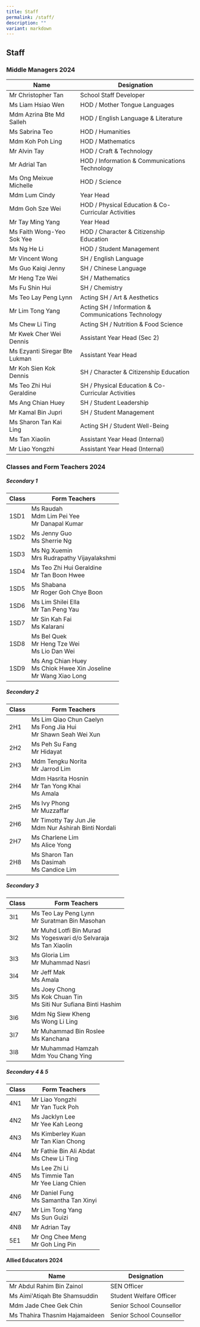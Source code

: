 ```yaml
---
title: Staff
permalink: /staff/
description: ""
variant: markdown
---
```

## Staff

### Middle Managers 2024

| Name  | Designation |
|---|---|
| Mr Christopher Tan | School Staff Developer |
| Ms Liam Hsiao Wen | HOD / Mother Tongue Languages |
| Mdm Azrina Bte Md Salleh | HOD / English Language &amp; Literature |
| Ms Sabrina Teo | HOD / Humanities |
| Mdm Koh Poh Ling | HOD / Mathematics |
| Mr Alvin Tay | HOD / Craft &amp; Technology |
| Mr Adrial Tan | HOD / Information &amp; Communications Technology |
| Ms Ong Meixue Michelle | HOD / Science |
| Mdm Lum Cindy | Year Head |
| Mdm Goh Sze Wei | HOD / Physical Education &amp; Co-Curricular Activities |
| Mr Tay Ming Yang | Year Head |
| Ms Faith Wong-Yeo Sok Yee | HOD / Character &amp; Citizenship Education |
| Ms Ng He Li | HOD / Student Management |
| Mr Vincent Wong | SH / English Language |
| Ms Guo Kaiqi Jenny | SH / Chinese Language |
| Mr Heng Tze Wei | SH / Mathematics |
| Ms Fu Shin Hui | SH / Chemistry |
| Ms Teo Lay Peng Lynn | Acting SH / Art &amp; Aesthetics |
| Mr Lim Tong Yang | Acting SH / Information &amp; Communications Technology |
| Ms Chew Li Ting | Acting SH / Nutrition &amp; Food Science |
| Mr Kwek Cher Wei Dennis | Assistant Year Head (Sec 2) |
| Ms Ezyanti Siregar Bte Lukman | Assistant Year Head |
| Mr Koh Sien Kok Dennis | SH / Character &amp; Citizenship Education |
| Ms Teo Zhi Hui Geraldine | SH / Physical Education &amp; Co-Curricular Activities |
| Ms Ang Chian Huey | SH / Student Leadership |
| Mr Kamal Bin Jupri | SH / Student Management |
| Ms Sharon Tan Kai Ling | Acting SH / Student Well-Being |
| Ms Tan Xiaolin | Assistant Year Head (Internal) |
| Mr Liao Yongzhi | Assistant Year Head (Internal) |

### Classes and Form Teachers 2024

##### Secondary 1

| Class | Form Teachers |
|---|---|
| 1SD1 | Ms Raudah<br>Mdm Lim Pei Yee<br>Mr Danapal Kumar |
| 1SD2 | Ms Jenny Guo<br>Ms Sherrie Ng |
| 1SD3 | Ms Ng Xuemin<br>Mrs Rudrapathy Vijayalakshmi |
| 1SD4 | Ms Teo Zhi Hui Geraldine<br>Mr Tan Boon Hwee |
| 1SD5 | Ms Shabana<br>Mr Roger Goh Chye Boon |
| 1SD6 | Ms Lim Shilei Ella<br>Mr Tan Peng Yau |
| 1SD7 | Mr Sin Kah Fai<br>Ms Kalarani |
| 1SD8 | Ms Bel Quek<br>Mr Heng Tze Wei<br>Ms Lio Dan Wei |
| 1SD9 | Ms Ang Chian Huey<br>Ms Chiok Hwee Xin Joseline<br>Mr Wang Xiao Long |

##### Secondary 2

| Class | Form Teachers |
|---|---|
| 2H1 | Ms Lim Qiao Chun Caelyn<br>Ms Fong Jia Hui<br> Mr Shawn Seah Wei Xun |
| 2H2 | Ms Peh Su Fang<br>Mr Hidayat |
| 2H3 | Mdm Tengku Norita<br>Mr Jarrod Lim |
| 2H4 | Mdm Hasrita Hosnin<br>Mr Tan Yong Khai<br>Ms Amala|
| 2H5 | Ms Ivy Phong<br>Mr Muzzaffar |
| 2H6 | Mr Timotty Tay Jun Jie <br>Mdm Nur Ashirah Binti Nordali |
| 2H7 | Ms Charlene Lim<br>Ms Alice Yong |
| 2H8 | Ms Sharon Tan<br>Ms Dasimah<br>Ms Candice Lim |

##### Secondary 3

| Class | Form Teachers |
|---|---|
| 3I1 |Ms Teo Lay Peng Lynn<br>Mr Suratman Bin Masohan |
| 3I2 |Mr Muhd Lotfi Bin Murad<br>Ms Yogeswari d/o Selvaraja<br>Ms Tan Xiaolin |
| 3I3 |Ms Gloria Lim<br>Mr Muhammad Nasri |
| 3I4 |Mr Jeff Mak<br>Ms Amala |
| 3I5 |Ms Joey Chong<br>Ms Kok Chuan Tin<br>Ms Siti Nur Sufiana Binti Hashim |
| 3I6 |Mdm Ng Siew Kheng<br>Ms Wong Li Ling |
| 3I7 |Mr Muhammad Bin Roslee<br>Ms Kanchana |
| 3I8 |Mr Muhammad Hamzah<br>Mdm You Chang Ying |

##### Secondary 4 &amp; 5

| Class | Form Teachers |
|---|---|
| 4N1 | Mr Liao Yongzhi<br>Mr Yan Tuck Poh |
| 4N2 | Ms Jacklyn Lee<br>Mr Yee Kah Leong |
| 4N3 | Ms Kimberley Kuan<br>Mr Tan Kian Chong |
| 4N4 | Mr Fathie Bin Ali Abdat<br>Ms Chew Li Ting |
| 4N5 | Ms Lee Zhi Li<br>Ms Timmie Tan<br>Mr Yee Liang Chien |
| 4N6 | Mr Daniel Fung<br>Ms Samantha Tan Xinyi |
| 4N7 | Mr Lim Tong Yang<br>Ms Sun Guizi |
| 4N8 | Mr Adrian Tay |
| 5E1 |Mr Ong Chee Meng<br>Mr Goh Ling Pin |

#### Allied Educators 2024

| Name | Designation |
|---|---|
| Mr Abdul Rahim Bin Zainol<br> | SEN Officer<br> |
| Ms Aimi'Atiqah Bte Shamsuddin | Student Welfare Officer<br> |
| Mdm Jade Chee Gek Chin<br>| Senior School Counsellor<br> |
| Ms Thahira Thasnim Hajamaideen<br> | Senior School Counsellor<br> |